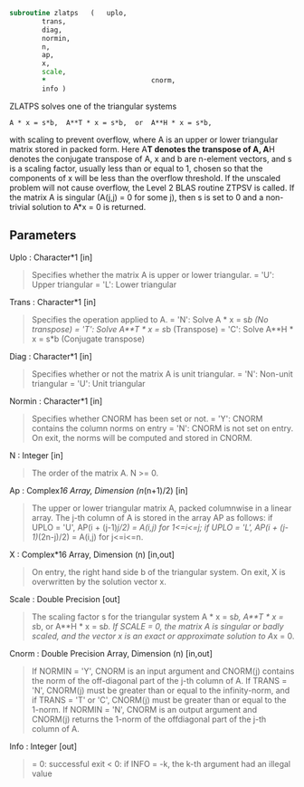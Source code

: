 ```fortran
subroutine zlatps	(	uplo,
		trans,
		diag,
		normin,
		n,
		ap,
		x,
		scale,
		*                          cnorm,
		info )
```

 ZLATPS solves one of the triangular systems

    A * x = s*b,  A**T * x = s*b,  or  A**H * x = s*b,

 with scaling to prevent overflow, where A is an upper or lower
 triangular matrix stored in packed form.  Here A**T denotes the
 transpose of A, A**H denotes the conjugate transpose of A, x and b
 are n-element vectors, and s is a scaling factor, usually less than
 or equal to 1, chosen so that the components of x will be less than
 the overflow threshold.  If the unscaled problem will not cause
 overflow, the Level 2 BLAS routine ZTPSV is called. If the matrix A
 is singular (A(j,j) = 0 for some j), then s is set to 0 and a
 non-trivial solution to A*x = 0 is returned.

## Parameters
Uplo : Character*1 [in]
> Specifies whether the matrix A is upper or lower triangular.
> = 'U':  Upper triangular
> = 'L':  Lower triangular

Trans : Character*1 [in]
> Specifies the operation applied to A.
> = 'N':  Solve A * x = s*b     (No transpose)
> = 'T':  Solve A**T * x = s*b  (Transpose)
> = 'C':  Solve A**H * x = s*b  (Conjugate transpose)

Diag : Character*1 [in]
> Specifies whether or not the matrix A is unit triangular.
> = 'N':  Non-unit triangular
> = 'U':  Unit triangular

Normin : Character*1 [in]
> Specifies whether CNORM has been set or not.
> = 'Y':  CNORM contains the column norms on entry
> = 'N':  CNORM is not set on entry.  On exit, the norms will
> be computed and stored in CNORM.

N : Integer [in]
> The order of the matrix A.  N >= 0.

Ap : Complex*16 Array, Dimension (n*(n+1)/2) [in]
> The upper or lower triangular matrix A, packed columnwise in
> a linear array.  The j-th column of A is stored in the array
> AP as follows:
> if UPLO = 'U', AP(i + (j-1)*j/2) = A(i,j) for 1<=i<=j;
> if UPLO = 'L', AP(i + (j-1)*(2n-j)/2) = A(i,j) for j<=i<=n.

X : Complex*16 Array, Dimension (n) [in,out]
> On entry, the right hand side b of the triangular system.
> On exit, X is overwritten by the solution vector x.

Scale : Double Precision [out]
> The scaling factor s for the triangular system
> A * x = s*b,  A**T * x = s*b,  or  A**H * x = s*b.
> If SCALE = 0, the matrix A is singular or badly scaled, and
> the vector x is an exact or approximate solution to A*x = 0.

Cnorm : Double Precision Array, Dimension (n) [in,out]
> If NORMIN = 'Y', CNORM is an input argument and CNORM(j)
> contains the norm of the off-diagonal part of the j-th column
> of A.  If TRANS = 'N', CNORM(j) must be greater than or equal
> to the infinity-norm, and if TRANS = 'T' or 'C', CNORM(j)
> must be greater than or equal to the 1-norm.
> If NORMIN = 'N', CNORM is an output argument and CNORM(j)
> returns the 1-norm of the offdiagonal part of the j-th column
> of A.

Info : Integer [out]
> = 0:  successful exit
> < 0:  if INFO = -k, the k-th argument had an illegal value

